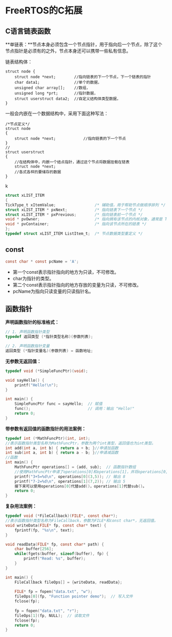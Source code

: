 # FreeRTOS的C拓展

## C语言链表函数

**单链表：**节点本身必须包含一个节点指针，用于指向后一个节点，除了这个节点指针是必须有的之外，节点本身还可以携带一些私有信息。

链表结构体：

```
struct node {
    struct node *next;        //指向链表的下一个节点，下一个链表的指针
    char data1;               //单个的数据，
    unsigned char array[];    //数组，
    unsigned long *prt;       //指针数据，
    struct userstruct data2;  //自定义结构体类型数据，
}
```

一般会内嵌在一个数据结构中，采用下面这种写法：

```
/*节点定义*/
struct node
{
    struct node *next;            //指向链表的下一个节点
}
//
struct userstruct
{
    //在结构体中，内嵌一个结点指针，通过这个节点将数据挂载在链表
    struct node *next;
    //各式各样的要储存的数据
}
```

k

```c
struct xLIST_ITEM
{
TickType_t xItemValue;                 /* 辅助值，用于帮助节点做顺序排列 */
struct xLIST_ITEM * pxNext;            /* 指向链表下一个节点 */
struct xLIST_ITEM * pxPrevious;        /* 指向链表前一个节点 */
void * pvOwner;                        /* 指向拥有该节点的内核对象，通常是 TCB */
void * pvContainer;                    /* 指向该节点所在的链表 */
};
typedef struct xLIST_ITEM ListItem_t;  /* 节点数据类型重定义 */
```

## const

```c
const char * const pcName = 'A';
```

- 第一个const表示指针指向的地方为只读，不可修改。
- char为指针的类型。
- 第二个const表示指针指向的地方存放的变量为只读，不可修改。
- pcName为指向只读变量的只读指针名。

## 函数指针

**声明函数指针的标准格式：**

```c
// 1. 声明函数指针类型
typedef 返回类型 (*指针类型名称)(参数列表);

// 2. 声明函数指针变量
返回类型 (*指针变量名)(参数列表) = 函数地址;
```

**无参数无返回值：**

```c
typedef void (*SimpleFuncPtr)(void);

void sayHello() {
    printf("Hello!\n");
}

int main() {
    SimpleFuncPtr func = sayHello;  // 赋值
    func();                         // 调用：输出 "Hello!"
    return 0;
}
```

**带参数有返回值的函数指针的用法案例：**


```c
typedef int (*MathFuncPtr)(int, int);
//表示函数指针类型名称为MathFuncPtr，参数为两个int类型，返回值也为int类型。
int add(int a, int b) { return a + b; }//申请加函数
int sub(int a, int b) { return a - b; }//申请减函数
//函数
int main() {
    MathFuncPtr operations[] = {add, sub};  // 函数指针数组
    //使用MathFuncPtr申请了operations[0]和operations[1]，并将operations[0]指向add，operations[1]指向sub。
    printf("3+5=%d\n", operations[0](3,5)); // 输出 8
    printf("7-2=%d\n", operations[1](7,2)); // 输出 5
    接下来可以使用operations[0]代替add()，operations[1]代替sub()。
    return 0;
}
```

**复杂用法案例：**


```c
typedef void (*FileCallback)(FILE*, const char*);
//表示函数指针类型名称为FileCallback，参数为FILE*和const char*，无返回值。
void writeData(FILE* fp, const char* text) {
    fprintf(fp, "%s\n", text);
}

void readData(FILE* fp, const char* path) {
    char buffer[256];
    while(fgets(buffer, sizeof(buffer), fp) {
        printf("Read: %s", buffer);
    }
}

int main() {
    FileCallback fileOps[] = {writeData, readData};
    
    FILE* fp = fopen("data.txt", "w");
    fileOps[0](fp, "Function pointer demo");  // 写入文件
    fclose(fp);
    
    fp = fopen("data.txt", "r");
    fileOps[1](fp, NULL);  // 读取文件
    fclose(fp);
    return 0;
}
```



